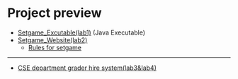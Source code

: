 # Project preview

- [Setgame_Excutable(lab1)](https://github.com/Lucas-TY/Butterfly/releases/tag/v1.0) (Java Executable)
- [Setgame_Website(lab2)](https://setgame.lucas-ty.space/)
  - [Rules for setgame](https://en.wikipedia.org/wiki/Set_(card_game)) 
---
- [CSE department grader hire system(lab3&lab4)](https://butterfly.lucas-ty.space/)


